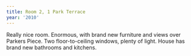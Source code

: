 ```yaml
---
title: Room 2, 1 Park Terrace
year: '2010'
---
```


Really nice room. Enormous, with brand new furniture and views over Parkers Piece. Two floor-to-ceiling windows, plenty of light. House has brand new bathrooms and kitchens.